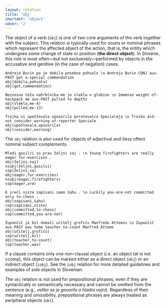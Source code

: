 ```yaml
---
layout: relation
title: 'obj'
shortdef: 'object'
udver: '2'
---
```


The object of a verb (`obj`) is one of two core arguments of the verb together with the subject. This relation is typically used for nouns or nominal phrases which represent the affected object of the action, that is, the entity which undergoes some change of state or position (**the direct object**). In Slovene, this role is most often—but not exclusively—performed by objects in the accusative and genitive (in the case of negation) cases. 
~~~ sdparse
Andreja Burin pa je dobila posebno pohvalo \n Andreja Burin CONJ aux-PAST got a-special commendation
obj(dobila,pohvalo)
obj(got,commendation)
~~~
~~~ sdparse
Neznosna teža nahrbtnika me je vlekla v globino \n Immense weight of-backpack me aux-PAST pulled to depths
obj(vlekla,me-4)
obj(pulled,me-13)
~~~
~~~ sdparse
Trojka ni upoštevala opozorila poročevalca Specialeja \n Troika did-not consider warning of-reporter Speciale
obj(upoštevala,opozorila)
obj(consider,warning)
~~~

The `obj` relation is also used for objects of adjectival and (less often) nominal subject complements. 
~~~ sdparse
Mladi gasilci so prav željni vaj . \n Young firefighters are really eager for-exercises .
obj(željni,vaj)
nsubj(željni,gasilci)
cop(željni,so)
obj(eager,for-exercises)
nsubj(eager,firefighters)
cop(eager,are)
~~~
~~~ sdparse
K sreči niste zapisani samo šahu . \n Luckily you-are-not committed only to-chess .
obj(zapisani,šahu)
cop(zapisani,niste)
obj(committed,to-chess)
cop(committed,you-are-not)
~~~
~~~ sdparse
Župančič je bil domači učitelj grofiču Manfredu Attemsu \n Župančič aux-PAST was home teacher to-count Manfred Attems
obj(učitelj,grofiču)
cop(učitelj,bil)
obj(teacher,to-count)
cop(teacher,was)
~~~

If a clause contains only one non-clausal object (i.e. an object tat is not ccomp), this object can be marked either as a direct object (`obj`) or an indirect object (`iobj`). See the `iobj` relation for more detailed guidelines and examples of sole objects in Slovenian. 

The `obj` relation is not used for prepositional phrases, even if they are syntactically or semantically necessary and cannot be omitted from the sentence (e.g., *veliko se je govorilo o hladni vojni*). Regardless of their meaning and omissibility, prepositional phrases are always treated as peripheral objects (`obl`). 
<!-- Interlanguage links updated Ne 5. května 2024, 18:21:32 CEST -->
